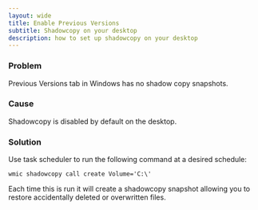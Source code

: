 ```yaml
---
layout: wide
title: Enable Previous Versions
subtitle: Shadowcopy on your desktop
description: how to set up shadowcopy on your desktop
---
```


### Problem

Previous Versions tab in Windows has no shadow copy snapshots.

### Cause

Shadowcopy is disabled by default on the desktop.

### Solution

Use task scheduler to run the following command at a desired schedule:

    wmic shadowcopy call create Volume='C:\'

Each time this is run it will create a shadowcopy snapshot allowing you to restore accidentally deleted or overwritten files.
